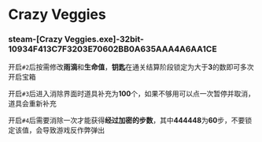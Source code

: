 # Crazy Veggies

### steam-[Crazy Veggies.exe]-32bit-10934F413C7F3203E70602BB0A635AAA4A6AA1CE
开启`#2`后按需修改**雨滴**和**生命值**，**钥匙**在通关结算阶段锁定为大于**3**的数即可多次开启宝箱

开启`#3`后进入消除界面时道具补充为**100**个，如果不够用可以点一次暂停并取消，道具会重新补充

开启`#4`后需要消除一次才能获得**经过加密的步数**，其中**444448**为**60**步，不要锁定该值，会导致游戏反作弊弹出
